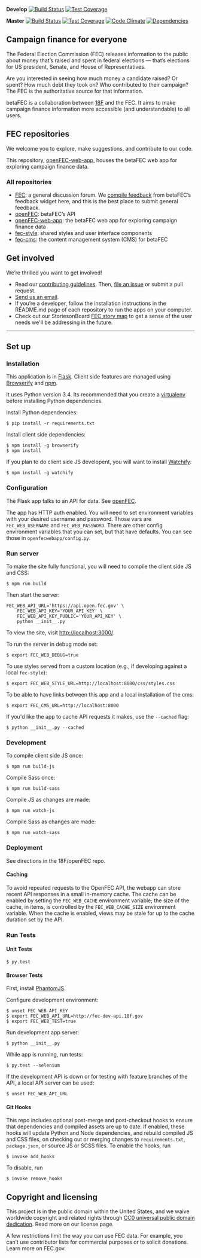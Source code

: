 **Develop**
[![Build Status](https://img.shields.io/travis/18F/openFEC-web-app/develop.svg)](https://travis-ci.org/18F/openFEC-web-app)
[![Test Coverage](https://img.shields.io/codecov/c/github/18F/openFEC-web-app/develop.svg)](https://codecov.io/github/18F/openFEC-web-app)

**Master**
[![Build Status](https://img.shields.io/travis/18F/openFEC-web-app/master.svg)](https://travis-ci.org/18F/openFEC-web-app)
[![Test Coverage](https://img.shields.io/codecov/c/github/18F/openFEC-web-app/master.svg)](https://codecov.io/github/18F/openFEC-web-app)
[![Code Climate](https://img.shields.io/codeclimate/github/18F/openFEC-web-app.svg)](https://codeclimate.com/github/18F/openFEC-web-app)
[![Dependencies](https://img.shields.io/gemnasium/18F/openFEC-web-app.svg)](https://gemnasium.com/18F/openFEC-web-app)

## Campaign finance for everyone

The Federal Election Commission (FEC) releases information to the public about money that’s raised and spent in federal elections — that’s elections for US president, Senate, and House of Representatives. 

Are you interested in seeing how much money a candidate raised? Or spent? How much debt they took on? Who contributed to their campaign? The FEC is the authoritative source for that information.

betaFEC is a collaboration between [18F](http://18f.gsa.gov) and the FEC. It aims to make campaign finance information more accessible (and understandable) to all users. 

## FEC repositories
We welcome you to explore, make suggestions, and contribute to our code. 

This repository, [openFEC-web-app](https://github.com/18f/openfec-web-app), houses the betaFEC web app for exploring campaign finance data.

### All repositories
- [FEC](https://github.com/18F/fec): a general discussion forum. We [compile feedback](https://github.com/18F/fec/issues) from betaFEC’s feedback widget here, and this is the best place to submit general feedback.
- [openFEC](https://github.com/18F/openfec): betaFEC’s API
- [openFEC-web-app](https://github.com/18f/openfec-web-app): the betaFEC web app for exploring campaign finance data
- [fec-style](https://github.com/18F/fec-style): shared styles and user interface components
- [fec-cms](https://github.com/18F/fec-cms): the content management system (CMS) for betaFEC

## Get involved
We’re thrilled you want to get involved! 
- Read our [contributing guidelines](https://github.com/18F/openfec/blob/master/CONTRIBUTING.md). Then, [file an issue](https://github.com/18F/fec/issues) or submit a pull request.
- [Send us an email](mailto:betafeedback@fec.gov).
- If you’re a developer, follow the installation instructions in the README.md page of each repository to run the apps on your computer.
- Check out our StoriesonBoard [FEC story map](https://18f.storiesonboard.com/m/fec) to get a sense of the user needs we'll be addressing in the future.

---
## Set up

### Installation
This application is in [Flask](http://flask.pocoo.org/). Client side features are managed using [Browserify](http://browserify.org/) and [npm](https://www.npmjs.org/).

It uses Python version 3.4. Its recommended that you create a [virtualenv](http://docs.python-guide.org/en/latest/dev/virtualenvs/) before installing Python dependencies.

Install Python dependencies:

    $ pip install -r requirements.txt

Install client side dependencies:

    $ npm install -g browserify
    $ npm install

If you plan to do client side JS developent, you will want to install [Watchify](https://github.com/substack/watchify):
```
$ npm install -g watchify
```

### Configuration

The Flask app talks to an API for data. See [openFEC](http://github.com/18F/openFEC).

The app has HTTP auth enabled. You will need to set environment variables with your desired username and password.
Those vars are `FEC_WEB_USERNAME` and `FEC_WEB_PASSWORD`. There are other config environment variables that you
can set, but that have defaults. You can see those in `openfecwebapp/config.py`.

### Run server
To make the site fully functional, you will need to compile the client side JS and CSS:

    $ npm run build

Then start the server:

    FEC_WEB_API_URL='https://api.open.fec.gov' \
        FEC_WEB_API_KEY='YOUR_API_KEY' \
        FEC_WEB_API_KEY_PUBLIC='YOUR_API_KEY' \
        python __init__.py

To view the site, visit [http://localhost:3000/](http://localhost:3000/).

To run the server in debug mode set:

    $ export FEC_WEB_DEBUG=true

To use styles served from a custom location (e.g., if developing against a local `fec-style`):

    $ export FEC_WEB_STYLE_URL=http://localhost:8080/css/styles.css

To be able to have links between this app and a local installation of the cms:

    $ export FEC_CMS_URL=http://localhost:8000
    
If you'd like the app to cache API requests it makes, use the `--cached` flag:

    $ python __init__.py --cached

### Development
To compile client side JS once:

    $ npm run build-js

Compile Sass once:

    $ npm run build-sass

Compile JS as changes are made:

    $ npm run watch-js

Compile Sass as changes are made:

    $ npm run watch-sass

### Deployment

See directions in the 18F/openFEC repo.

#### Caching

To avoid repeated requests to the OpenFEC API, the webapp can store recent API responses
in a small in-memory cache. The cache can be enabled by setting the `FEC_WEB_CACHE`
environment variable; the size of the cache, in items, is controlled by the
`FEC_WEB_CACHE_SIZE` environment variable. When the cache is enabled, views may
be stale for up to the cache duration set by the API.

### Run Tests
#### Unit Tests

    $ py.test

#### Browser Tests
First, install [PhantomJS](http://phantomjs.org/).

Configure development environment:

    $ unset FEC_WEB_API_KEY
    $ export FEC_WEB_API_URL=http://fec-dev-api.18f.gov
    $ export FEC_WEB_TEST=true

Run development app server:

    $ python __init__.py

While app is running, run tests:

    $ py.test --selenium

If the development API is down or for testing with feature branches of the API,
a local API server can be used:

    $ unset FEC_WEB_API_URL

#### Git Hooks

This repo includes optional post-merge and post-checkout hooks to ensure that
dependencies and compiled assets are up to date. If enabled, these hooks will
update Python and Node dependencies, and rebuild compiled JS and CSS files,
on checking out or merging changes to `requirements.txt`, `package.json`,
or source JS or SCSS files. To enable the hooks, run

    $ invoke add_hooks

To disable, run

    $ invoke remove_hooks


## Copyright and licensing
This project is in the public domain within the United States, and we waive worldwide copyright and related rights through [CC0 universal public domain dedication](https://creativecommons.org/publicdomain/zero/1.0/). Read more on our license page.

A few restrictions limit the way you can use FEC data. For example, you can’t use contributor lists for commercial purposes or to solicit donations. Learn more on FEC.gov.

